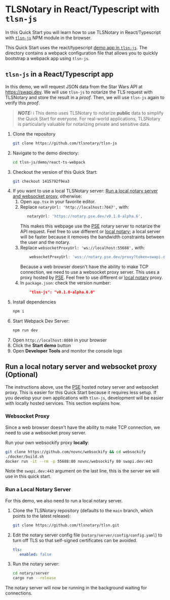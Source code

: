 # TLSNotary in React/Typescript with `tlsn-js`<a name="browser"></a>

In this Quick Start you will learn how to use TLSNotary in React/Typescript with [`tlsn-js`](https://github.com/tlsnotary/tlsn-js) NPM module in the browser.

This Quick Start uses the react/typescript [demo app in `tlsn-js`](https://github.com/tlsnotary/tlsn-js/tree/main/demo/react-ts-webpack). The directory contains a webpack configuration file that allows you to quickly bootstrap a webpack app using `tlsn-js`.

## `tlsn-js` in a React/Typescript app

In this demo, we will request JSON data from the Star Wars API at <https://swapi.dev>. We will use `tlsn-js` to notarize the TLS request with TLSNotary and store the result in a *proof*. Then, we will use `tlsn-js` again to verify this *proof*.

> **_NOTE:_** ℹ️ This demo uses TLSNotary to notarize **public** data to simplify the Quick Start for everyone. For real-world applications, TLSNotary is particularly valuable for notarizing private and sensitive data.



1. Clone the repository
    ```sh
    git clone https://github.com/tlsnotary/tlsn-js    
    ```
2. Navigate to the demo directory:
    ```sh
    cd tlsn-js/demo/react-ts-webpack
    ```
3. Checkout the version of this Quick Start:
    ```sh
    git checkout 1415792f9ea3
    ```
4. If you want to use a local TLSNotary server: [Run a local notary server and websocket proxy](#local), otherwise:
   1. Open `app.tsx` in your favorite editor.
   2. Replace `notaryUrl: 'http://localhost:7047',` with:
         ```ts
            notaryUrl: 'https://notary.pse.dev/v0.1.0-alpha.6',
         ```
      This makes this webpage use the [PSE](https://pse.dev) notary server to notarize the API request. Feel free to use different or [local notary](#local); a local server will be faster because it removes the bandwidth constraints between the user and the notary.
   3. Replace `websocketProxyUrl: 'ws://localhost:55688',` with:
        ```ts
            websocketProxyUrl: 'wss://notary.pse.dev/proxy?token=swapi.dev',
        ```
      Because a web browser doesn't have the ability to make TCP connection, we need to use a websocket proxy server. This uses a proxy hosted by [PSE](https://pse.dev). Feel free to use different or [local notary](#local) proxy.
   4. In `package.json`: check the version number:
        ```json
            "tlsn-js": "v0.1.0-alpha.6.0"
        ```
5. Install dependencies
    ```sh
    npm i
    ```
6. Start Webpack Dev Server:
    ```sh
    npm run dev
    ```
7. Open `http://localhost:8080` in your browser
8. Click the **Start demo** button
9. Open **Developer Tools** and monitor the console logs


## Run a local notary server and websocket proxy <a name="local"></a> (Optional)

The instructions above, use the [PSE](https://pse.dev) hosted notary server and websocket proxy. This is easier for this Quick Start because it requires less setup. If you develop your own applications with `tlsn-js`, development will be easier with locally hosted services. This section explains how.

### Websocket Proxy <a name="proxy"></a>

Since a web browser doesn't have the ability to make TCP connection, we need to use a websocket proxy server.

Run your own websockify proxy **locally**:
```sh
git clone https://github.com/novnc/websockify && cd websockify
./docker/build.sh
docker run -it --rm -p 55688:80 novnc/websockify 80 swapi.dev:443
```

Note the `swapi.dev:443` argument on the last line, this is the server we will use in this quick start.

### Run a Local Notary Server <a name="local-notary"></a>

For this demo, we also need to run a local notary server.

1. Clone the TLSNotary repository  (defaults to the `main` branch, which points to the latest release):
   ```sh
   git clone https://github.com/tlsnotary/tlsn.git
   ```
2. Edit the notary server config file (`notary/server/config/config.yaml`) to turn off TLS so that self-signed certificates can be avoided.
   ```yaml
   tls:
      enabled: false
   ```
3. Run the notary server:
   ```sh
   cd notary/server
   cargo run --release
   ```

The notary server will now be running in the background waiting for connections.
